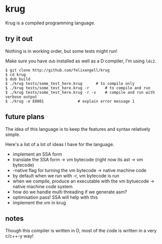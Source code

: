 # krug
Krug is a compiled programming language.

## try it out
Nothing is in working order, but some tests might run!

Make sure you have `dub` installed as well as a D compiler,
I'm using `ldc2`.

	$ git clone http://github.com/felixangell/krug
	$ cd krug
	$ dub build
	$ ./krug tests/some_test_here.krug 		# to compile only
	$ ./krug tests/some_test_here.krug -r 		# to compile and run
	$ ./krug tests/some_test_here.krug -r -v 	# compile and run with verbose output
	$ ./krug -e E0001 				# explain error message 1

## future plans
The idea of this language is to keep the features and syntax
relatively simple.

Here's a list of a lot of ideas I have for the language.

* implement an SSA form
* translate the SSA form -> vm bytecode (right now its ast -> vm bytecode)
* -native flag for turning the vm bytecode -> native machine code
* by default when we run with -r, vm bytecode is run
* when we compile, produce an executable with the vm bytuecode -> native machine code system
* how do we handle multi threading if we generate asm?
* optimisation pass! SSA will help with this
* implement the vm in krug

## notes
Though this compiler is written in D, most of the code
is written in a very c/c++-y way!
